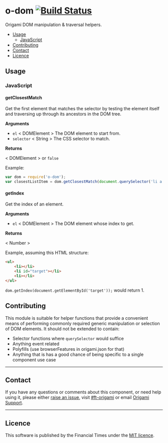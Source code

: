 # o-dom [![Build Status](https://circleci.com/gh/Financial-Times/o-dom.png?style=shield&circle-token=6ec89d992032f3ccbe4a85e6e5359857bf732502)](https://circleci.com/gh/Financial-Times/o-dom)

Origami DOM manipulation &amp; traversal helpers.

- [Usage](#usage)
	- [JavaScript](#javascript)
- [Contributing](#contributing)
- [Contact](#contact)
- [Licence](#licence)

## Usage

### JavaScript

#### getClosestMatch

Get the first element that matches the selector by testing the element itself and traversing up through its ancestors in the DOM tree.

__Arguments__

* `el` < DOMElement > The DOM element to start from.
* `selector` < String > The CSS selector to match.

__Returns__

< DOMElement > or `false`

Example:

```javascript
var dom = require('o-dom');
var closestListItem = dom.getClosestMatch(document.querySelector('li a'), 'li');
```

#### getIndex

Get the index of an element.

__Arguments__

* `el` < DOMElement > The DOM element whose index to get.

__Returns__

< Number >

Example, assuming this HTML structure:

```html
<ul>
	<li></li>
	<li id="target"></li>
	<li></li>
</ul>
```

`dom.getIndex(document.getElementById('target'));` would return 1.

## Contributing

This module is suitable for helper functions that provide a convenient means of performing commonly required generic manipulation or selection of DOM elements.  It should not be extended to contain:

* Selector functions where `querySelector` would suffice
* Anything event related
* Polyfills (use browserFeatures in origami.json for that)
* Anything that is has a good chance of being specific to a single component use case


---

## Contact

If you have any questions or comments about this component, or need help using it, please either [raise an issue](https://github.com/Financial-Times/o-dom/issues), visit [#ft-origami](https://financialtimes.slack.com/messages/ft-origami/) or email [Origami Support](mailto:origami-support@ft.com).

----

## Licence

This software is published by the Financial Times under the [MIT licence](http://opensource.org/licenses/MIT).
